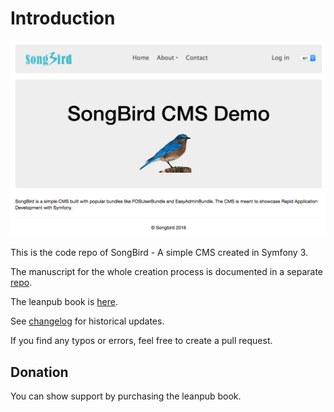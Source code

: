 # Introduction

![songbird cms](images/cms_final.png)

This is the code repo of SongBird - A simple CMS created in Symfony 3.

The manuscript for the whole creation process is documented in a separate [repo](https://github.com/bernardpeh/practical-symfony-3).

The leanpub book is [here](https://leanpub.com/practicalsymfony3/).

See [changelog](CHANGELOG.md) for historical updates.

If you find any typos or errors, feel free to create a pull request.

## Donation

You can show support by purchasing the leanpub book.